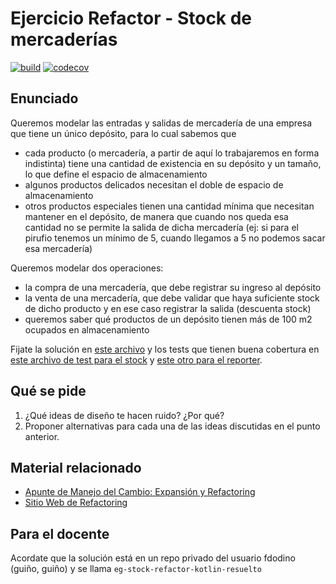 
# Ejercicio Refactor - Stock de mercaderías

[![build](https://github.com/uqbar-project/eg-stock-refactor-kotlin/actions/workflows/build.yml/badge.svg?branch=master)](https://github.com/uqbar-project/eg-stock-refactor-kotlin/actions/workflows/build.yml) [![codecov](https://codecov.io/gh/uqbar-project/eg-stock-refactor-kotlin/branch/master/graph/badge.svg?token=X2bL63CJuZ)](https://codecov.io/gh/uqbar-project/eg-stock-refactor-kotlin)

## Enunciado

Queremos modelar las entradas y salidas de mercadería de una empresa que tiene un único depósito, para lo cual sabemos que

- cada producto (o mercadería, a partir de aquí lo trabajaremos en forma indistinta) tiene una cantidad de existencia en su depósito y un tamaño, lo que define el espacio de almacenamiento
- algunos productos delicados necesitan el doble de espacio de almacenamiento
- otros productos especiales tienen una cantidad mínima que necesitan mantener en el depósito, de manera que cuando nos queda esa cantidad no se permite la salida de dicha mercadería (ej: si para el pirufio tenemos un mínimo de 5, cuando llegamos a 5 no podemos sacar esa mercadería)

Queremos modelar dos operaciones:

- la compra de una mercadería, que debe registrar su ingreso al depósito
- la venta de una mercadería, que debe validar que haya suficiente stock de dicho producto y en ese caso registrar la salida (descuenta stock)
- queremos saber qué productos de un depósito tienen más de 100 m2 ocupados en almacenamiento

Fijate la solución en [este archivo](./src/main/kotlin/ar/edu/unsam/algo2/stock/Stock.kt) y los tests que tienen buena cobertura en [este archivo de test para el stock](./src/test/kotlin/ar/edu/unsam/algo2/stock/TestStock.kt) y [este otro para el reporter](./src/test/kotlin/ar/edu/unsam/algo2/stock/TestReporter.kt).

## Qué se pide

1. ¿Qué ideas de diseño te hacen ruido? ¿Por qué?
2. Proponer alternativas para cada una de las ideas discutidas en el punto anterior.

## Material relacionado

- [Apunte de Manejo del Cambio: Expansión y Refactoring](https://docs.google.com/document/d/1cAje0qwy3Cus_ob0r-tatbcT01sDFeLt3MmSVmLeSxk/edit)
- [Sitio Web de Refactoring](https://sourcemaking.com/refactoring)

## Para el docente

Acordate que la solución está en un repo privado del usuario fdodino (guiño, guiño) y se llama `eg-stock-refactor-kotlin-resuelto`
